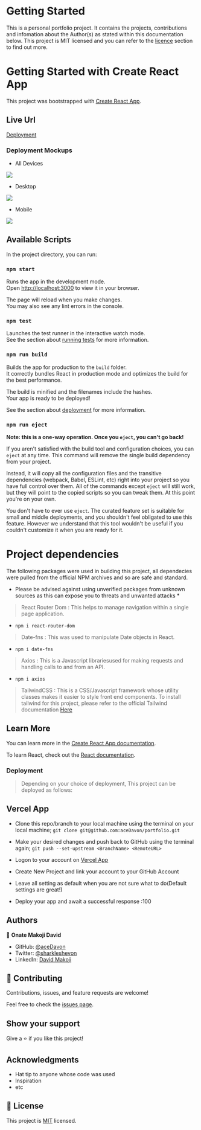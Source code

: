 # Getting Started
This is a personal portfolio project. It contains the projects, contributions and infomation about the Author(s) as stated within this documentation below. This project is MIT licensed and you can refer to the [licence](#📝-license) section to find out more.
# Getting Started with Create React App

This project was bootstrapped with [Create React App](https://github.com/facebook/create-react-app).

## Live Url
[Deployment](https://portfolio-one-cyan-95.vercel.app/)

### Deployment Mockups

- All Devices

![](./Project%20Mockup//3-devices-black.png)

- Desktop

![](./Project%20Mockup/laptop.png)

- Mobile 

![](./Project%20Mockup/mobile-black.png)

## Available Scripts

In the project directory, you can run:

### `npm start`

Runs the app in the development mode.\
Open [http://localhost:3000](http://localhost:3000) to view it in your browser.

The page will reload when you make changes.\
You may also see any lint errors in the console.

### `npm test`

Launches the test runner in the interactive watch mode.\
See the section about [running tests](https://facebook.github.io/create-react-app/docs/running-tests) for more information.

### `npm run build`

Builds the app for production to the `build` folder.\
It correctly bundles React in production mode and optimizes the build for the best performance.

The build is minified and the filenames include the hashes.\
Your app is ready to be deployed!

See the section about [deployment](https://facebook.github.io/create-react-app/docs/deployment) for more information.

### `npm run eject`

**Note: this is a one-way operation. Once you `eject`, you can't go back!**

If you aren't satisfied with the build tool and configuration choices, you can `eject` at any time. This command will remove the single build dependency from your project.

Instead, it will copy all the configuration files and the transitive dependencies (webpack, Babel, ESLint, etc) right into your project so you have full control over them. All of the commands except `eject` will still work, but they will point to the copied scripts so you can tweak them. At this point you're on your own.

You don't have to ever use `eject`. The curated feature set is suitable for small and middle deployments, and you shouldn't feel obligated to use this feature. However we understand that this tool wouldn't be useful if you couldn't customize it when you are ready for it.


# Project dependencies

The following packages were used in building this project, all dependecies were pulled from the official NPM archives and so are safe and standard.

* Please be advised against using unverified packages from unknown sources as this can expose you to threats and unwanted attacks *

> React Router Dom :
This helps to manage navigation within a single page application.
- `npm i react-router-dom`

> Date-fns : This was used to manipulate Date objects in React.
  - `npm i date-fns`

> Axios : This is a Javascript librariesused for making requests and handling calls to and from an API.

  - `npm i axios`

> TailwindCSS : This is a CSS/Javascript framework whose utility classes makes it easier to style front end components. To install tailwind for this project, please refer to the official Tailwind documentation [Here](https://tailwindcss.com/docs/installation)
## Learn More

You can learn more in the [Create React App documentation](https://facebook.github.io/create-react-app/docs/getting-started).

To learn React, check out the [React documentation](https://reactjs.org/).


### Deployment

> Depending on your choice of deployment, This project can be deployed as follows:

## Vercel App
- Clone this repo/branch to your local machine using the terminal on your local machine;
  `git clone git@github.com:aceDavon/portfolio.git`
- Make your desired changes and push back to GitHub using the terminal again;
  `git push --set-upstream <BranchName> <RemoteURL>`

- Logon to your account on [Vercel App](https://vercel.com)
- Create New Project and link your account to your GitHub Account
- Leave all setting as default when you are not sure what to do(Default settings are great!)
- Deploy your app and await a successful response :100

## Authors

👤 **Onate Makoji David**

- GitHub: [@aceDavon](https://github.com/aceDavon)
- Twitter: [@sharkleshevon](https://twitter.com/sharkleshevon)
- LinkedIn: [David Makoji](https://www.linkedin.com/in/david-makoji-b6090971/)

## 🤝 Contributing

Contributions, issues, and feature requests are welcome!

Feel free to check the [issues page](../../issues/).

## Show your support

Give a ⭐️ if you like this project!

## Acknowledgments

- Hat tip to anyone whose code was used
- Inspiration
- etc

## 📝 License

This project is [MIT](./MIT.md) licensed.
